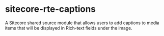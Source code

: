 sitecore-rte-captions
=====================

A Sitecore shared source module that allows users to add captions to media items that will be displayed in Rich-text fields under the image.